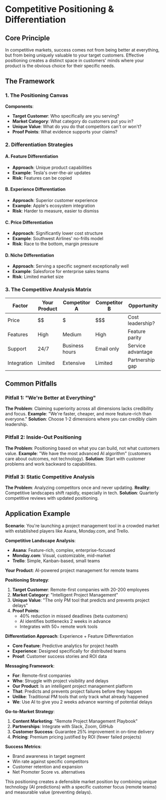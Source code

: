 # Competitive Positioning & Differentiation

## Core Principle

In competitive markets, success comes not from being better at everything, but from being uniquely valuable to your target customers. Effective positioning creates a distinct space in customers' minds where your product is the obvious choice for their specific needs.

## The Framework

### 1. The Positioning Canvas
**Components**:
- **Target Customer**: Who specifically are you serving?
- **Market Category**: What category do customers put you in?
- **Unique Value**: What do you do that competitors can't or won't?
- **Proof Points**: What evidence supports your claims?

### 2. Differentiation Strategies

#### A. Feature Differentiation
- **Approach**: Unique product capabilities
- **Example**: Tesla's over-the-air updates
- **Risk**: Features can be copied

#### B. Experience Differentiation
- **Approach**: Superior customer experience
- **Example**: Apple's ecosystem integration
- **Risk**: Harder to measure, easier to dismiss

#### C. Price Differentiation
- **Approach**: Significantly lower cost structure
- **Example**: Southwest Airlines' no-frills model
- **Risk**: Race to the bottom, margin pressure

#### D. Niche Differentiation
- **Approach**: Serving a specific segment exceptionally well
- **Example**: Salesforce for enterprise sales teams
- **Risk**: Limited market size

### 3. The Competitive Analysis Matrix

| Factor | Your Product | Competitor A | Competitor B | Opportunity |
|--------|--------------|--------------|--------------|-------------|
| Price | $$ | $ | $$$ | Cost leadership? |
| Features | High | Medium | High | Feature parity |
| Support | 24/7 | Business hours | Email only | Service advantage |
| Integration | Limited | Extensive | Limited | Partnership gap |

## Common Pitfalls

### Pitfall 1: "We're Better at Everything"
**The Problem**: Claiming superiority across all dimensions lacks credibility and focus.
**Example**: "We're faster, cheaper, and more feature-rich than everyone."
**Solution**: Choose 1-2 dimensions where you can credibly claim leadership.

### Pitfall 2: Inside-Out Positioning
**The Problem**: Positioning based on what you can build, not what customers value.
**Example**: "We have the most advanced AI algorithm" (customers care about outcomes, not technology).
**Solution**: Start with customer problems and work backward to capabilities.

### Pitfall 3: Static Competitive Analysis
**The Problem**: Analyzing competitors once and never updating.
**Reality**: Competitive landscapes shift rapidly, especially in tech.
**Solution**: Quarterly competitive reviews with updated positioning.

## Application Example

**Scenario**: You're launching a project management tool in a crowded market with established players like Asana, Monday.com, and Trello.

**Competitive Landscape Analysis**:
- **Asana**: Feature-rich, complex, enterprise-focused
- **Monday.com**: Visual, customizable, mid-market
- **Trello**: Simple, Kanban-based, small teams

**Your Product**: AI-powered project management for remote teams

**Positioning Strategy**:

1. **Target Customer**: Remote-first companies with 20-200 employees
2. **Market Category**: "Intelligent Project Management"
3. **Unique Value**: "The only PM tool that predicts and prevents project delays"
4. **Proof Points**: 
   - 40% reduction in missed deadlines (beta customers)
   - AI identifies bottlenecks 2 weeks in advance
   - Integrates with 50+ remote work tools

**Differentiation Approach**: Experience + Feature Differentiation
- **Core Feature**: Predictive analytics for project health
- **Experience**: Designed specifically for distributed teams
- **Proof**: Customer success stories and ROI data

**Messaging Framework**:
- **For**: Remote-first companies
- **Who**: Struggle with project visibility and delays
- **Our Product**: Is an intelligent project management platform
- **That**: Predicts and prevents project failures before they happen
- **Unlike**: Traditional PM tools that only track what already happened
- **We**: Use AI to give you 2 weeks advance warning of potential delays

**Go-to-Market Strategy**:
1. **Content Marketing**: "Remote Project Management Playbook"
2. **Partnerships**: Integrate with Slack, Zoom, GitHub
3. **Customer Success**: Guarantee 25% improvement in on-time delivery
4. **Pricing**: Premium pricing justified by ROI (fewer failed projects)

**Success Metrics**:
- Brand awareness in target segment
- Win rate against specific competitors
- Customer retention and expansion
- Net Promoter Score vs. alternatives

This positioning creates a defensible market position by combining unique technology (AI predictions) with a specific customer focus (remote teams) and measurable value (preventing delays).
